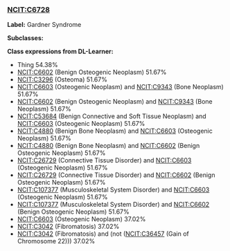
### [NCIT:C6728](http://purl.obolibrary.org/obo/NCIT_C6728)
**Label:** Gardner Syndrome

**Subclasses:** 

**Class expressions from DL-Learner:**

- Thing 54.38%
- [NCIT:C6602](http://purl.obolibrary.org/obo/NCIT_C6602) (Benign Osteogenic Neoplasm) 51.67%
- [NCIT:C3296](http://purl.obolibrary.org/obo/NCIT_C3296) (Osteoma) 51.67%
- [NCIT:C6603](http://purl.obolibrary.org/obo/NCIT_C6603) (Osteogenic Neoplasm) and [NCIT:C9343](http://purl.obolibrary.org/obo/NCIT_C9343) (Bone Neoplasm) 51.67%
- [NCIT:C6602](http://purl.obolibrary.org/obo/NCIT_C6602) (Benign Osteogenic Neoplasm) and [NCIT:C9343](http://purl.obolibrary.org/obo/NCIT_C9343) (Bone Neoplasm) 51.67%
- [NCIT:C53684](http://purl.obolibrary.org/obo/NCIT_C53684) (Benign Connective and Soft Tissue Neoplasm) and [NCIT:C6603](http://purl.obolibrary.org/obo/NCIT_C6603) (Osteogenic Neoplasm) 51.67%
- [NCIT:C4880](http://purl.obolibrary.org/obo/NCIT_C4880) (Benign Bone Neoplasm) and [NCIT:C6603](http://purl.obolibrary.org/obo/NCIT_C6603) (Osteogenic Neoplasm) 51.67%
- [NCIT:C4880](http://purl.obolibrary.org/obo/NCIT_C4880) (Benign Bone Neoplasm) and [NCIT:C6602](http://purl.obolibrary.org/obo/NCIT_C6602) (Benign Osteogenic Neoplasm) 51.67%
- [NCIT:C26729](http://purl.obolibrary.org/obo/NCIT_C26729) (Connective Tissue Disorder) and [NCIT:C6603](http://purl.obolibrary.org/obo/NCIT_C6603) (Osteogenic Neoplasm) 51.67%
- [NCIT:C26729](http://purl.obolibrary.org/obo/NCIT_C26729) (Connective Tissue Disorder) and [NCIT:C6602](http://purl.obolibrary.org/obo/NCIT_C6602) (Benign Osteogenic Neoplasm) 51.67%
- [NCIT:C107377](http://purl.obolibrary.org/obo/NCIT_C107377) (Musculoskeletal System Disorder) and [NCIT:C6603](http://purl.obolibrary.org/obo/NCIT_C6603) (Osteogenic Neoplasm) 51.67%
- [NCIT:C107377](http://purl.obolibrary.org/obo/NCIT_C107377) (Musculoskeletal System Disorder) and [NCIT:C6602](http://purl.obolibrary.org/obo/NCIT_C6602) (Benign Osteogenic Neoplasm) 51.67%
- [NCIT:C6603](http://purl.obolibrary.org/obo/NCIT_C6603) (Osteogenic Neoplasm) 37.02%
- [NCIT:C3042](http://purl.obolibrary.org/obo/NCIT_C3042) (Fibromatosis) 37.02%
- [NCIT:C3042](http://purl.obolibrary.org/obo/NCIT_C3042) (Fibromatosis) and (not ([NCIT:C36457](http://purl.obolibrary.org/obo/NCIT_C36457) (Gain of Chromosome 22))) 37.02%


